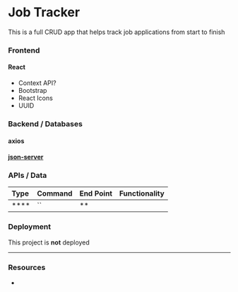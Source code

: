 # Job Tracker

This is a full CRUD app that helps track job applications from start to finish

### Frontend

#### React
- Context API?
- Bootstrap
- React Icons
- UUID

### Backend / Databases

#### axios

#### [json-server](https://github.com/typicode/json-server)

### APIs / Data

| Type | Command | End Point | Functionality |
| :--- | :------ | :-------- | :------------ |
| **** | ``      | **        |               |


### Deployment

This project is **not** deployed

---

### Resources
- []()
